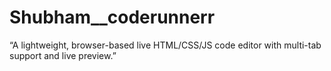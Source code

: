 # Shubham__coderunnerr
“A lightweight, browser-based live HTML/CSS/JS code editor with multi-tab support and live preview.”
